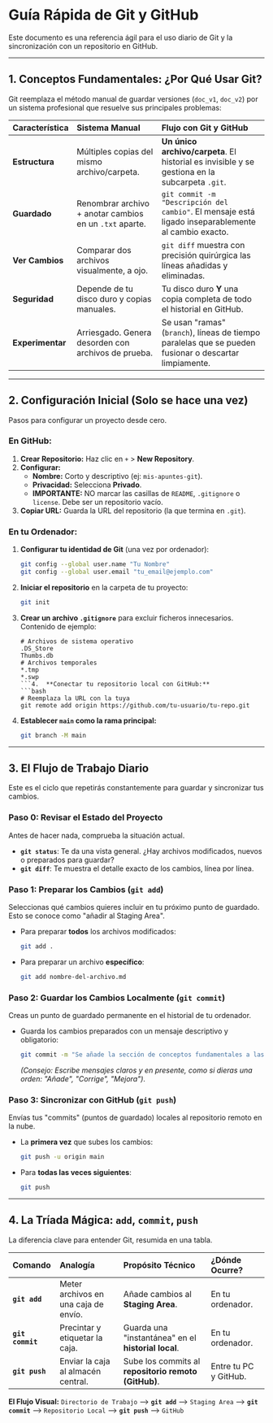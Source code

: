 # Guía Rápida de Git y GitHub

Este documento es una referencia ágil para el uso diario de Git y la sincronización con un repositorio en GitHub.

---

## 1. Conceptos Fundamentales: ¿Por Qué Usar Git?

Git reemplaza el método manual de guardar versiones (`doc_v1`, `doc_v2`) por un sistema profesional que resuelve sus principales problemas:

| Característica | Sistema Manual | Flujo con Git y GitHub |
| :--- | :--- | :--- |
| **Estructura** | Múltiples copias del mismo archivo/carpeta. | **Un único archivo/carpeta**. El historial es invisible y se gestiona en la subcarpeta `.git`. |
| **Guardado** | Renombrar archivo + anotar cambios en un `.txt` aparte. | `git commit -m "Descripción del cambio"`. El mensaje está ligado inseparablemente al cambio exacto. |
| **Ver Cambios** | Comparar dos archivos visualmente, a ojo. | `git diff` muestra con precisión quirúrgica las líneas añadidas y eliminadas. |
| **Seguridad** | Depende de tu disco duro y copias manuales. | Tu disco duro **Y** una copia completa de todo el historial en GitHub. |
| **Experimentar** | Arriesgado. Genera desorden con archivos de prueba. | Se usan "ramas" (`branch`), líneas de tiempo paralelas que se pueden fusionar o descartar limpiamente. |

---

## 2. Configuración Inicial (Solo se hace una vez)

Pasos para configurar un proyecto desde cero.

### En GitHub:

1.  **Crear Repositorio:** Haz clic en `+` > **New Repository**.
2.  **Configurar:**
    *   **Nombre:** Corto y descriptivo (ej: `mis-apuntes-git`).
    *   **Privacidad:** Selecciona **Privado**.
    *   **IMPORTANTE:** NO marcar las casillas de `README`, `.gitignore` o `license`. Debe ser un repositorio vacío.
3.  **Copiar URL:** Guarda la URL del repositorio (la que termina en `.git`).

### En tu Ordenador:

1.  **Configurar tu identidad de Git** (una vez por ordenador):
    ```bash
    git config --global user.name "Tu Nombre"
    git config --global user.email "tu_email@ejemplo.com"
    ```
2.  **Iniciar el repositorio** en la carpeta de tu proyecto:
    ```bash
    git init
    ```
3.  **Crear un archivo `.gitignore`** para excluir ficheros innecesarios. Contenido de ejemplo:
    ```
    # Archivos de sistema operativo
    .DS_Store
    Thumbs.db
    # Archivos temporales
    *.tmp
    *.swp
    ```4.  **Conectar tu repositorio local con GitHub:**
    ```bash
    # Reemplaza la URL con la tuya
    git remote add origin https://github.com/tu-usuario/tu-repo.git
    ```
5.  **Establecer `main` como la rama principal:**
    ```bash
    git branch -M main
    ```

---

## 3. El Flujo de Trabajo Diario

Este es el ciclo que repetirás constantemente para guardar y sincronizar tus cambios.

### Paso 0: Revisar el Estado del Proyecto

Antes de hacer nada, comprueba la situación actual.

*   **`git status`**: Te da una vista general. ¿Hay archivos modificados, nuevos o preparados para guardar?
*   **`git diff`**: Te muestra el detalle exacto de los cambios, línea por línea.

### Paso 1: Preparar los Cambios (`git add`)

Seleccionas qué cambios quieres incluir en tu próximo punto de guardado. Esto se conoce como "añadir al Staging Area".

*   Para preparar **todos** los archivos modificados:
    ```bash
    git add .
    ```
*   Para preparar un archivo **específico**:
    ```bash
    git add nombre-del-archivo.md
    ```

### Paso 2: Guardar los Cambios Localmente (`git commit`)

Creas un punto de guardado permanente en el historial de tu ordenador.

*   Guarda los cambios preparados con un mensaje descriptivo y obligatorio:
    ```bash
    git commit -m "Se añade la sección de conceptos fundamentales a las notas"
    ```
    *(Consejo: Escribe mensajes claros y en presente, como si dieras una orden: "Añade", "Corrige", "Mejora")*.

### Paso 3: Sincronizar con GitHub (`git push`)

Envías tus "commits" (puntos de guardado) locales al repositorio remoto en la nube.

*   La **primera vez** que subes los cambios:
    ```bash
    git push -u origin main
    ```
*   Para **todas las veces siguientes**:
    ```bash
    git push
    ```

---

## 4. La Tríada Mágica: `add`, `commit`, `push`

La diferencia clave para entender Git, resumida en una tabla.

| Comando | Analogía | Propósito Técnico | ¿Dónde Ocurre? |
| :--- | :--- | :--- | :--- |
| **`git add`** | Meter archivos en una caja de envío. | Añade cambios al **Staging Area**. | En tu ordenador. |
| **`git commit`** | Precintar y etiquetar la caja. | Guarda una "instantánea" en el **historial local**. | En tu ordenador. |
| **`git push`** | Enviar la caja al almacén central. | Sube los commits al **repositorio remoto (GitHub)**. | Entre tu PC y GitHub. |

**El Flujo Visual:**
`Directorio de Trabajo` --> **`git add`** --> `Staging Area` --> **`git commit`** --> `Repositorio Local` --> **`git push`** --> `GitHub`
